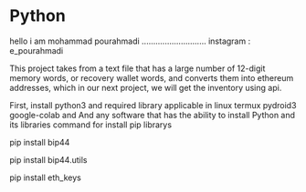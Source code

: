 # Python
hello i am mohammad pourahmadi 
............................
instagram : e_pourahmadi

This project takes from a text file that has a large number of 12-digit memory words, or recovery wallet words,
and converts them into ethereum addresses, 
which in our next project, we will get the inventory using api.

First, install python3 and required library
applicable in linux termux pydroid3 google-colab and And any software that has the ability to install Python and its libraries
command for install pip librarys

pip install bip44


pip install bip44.utils


pip install eth_keys
